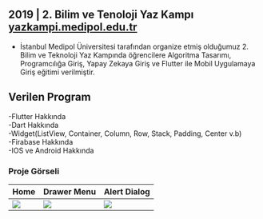 ## 2019 | 2. Bilim ve Tenoloji Yaz Kampı<br> [yazkampi.medipol.edu.tr](https://github.com/pandao/editor.md "Heading link")

- İstanbul Medipol Üniversitesi tarafından organize etmiş olduğumuz 2. Bilim ve Teknoloji Yaz Kampında öğrencilere Algoritma Tasarımı, Programcılığa Giriş, Yapay Zekaya Giriş ve Flutter ile Mobil Uygulamaya Giriş eğitimi verilmiştir.

## Verilen Program
-Flutter Hakkında<br>
-Dart Hakkında<br>
-Widget(ListView, Container, Column, Row, Stack, Padding, Center v.b)<br>
-Firabase Hakkında<br>
-IOS ve Android Hakkında<br>

### Proje Görseli
|  Home | Drawer Menu  |   Alert Dialog |
| ------------ | ------------ | ------------ |
|  ![](http://bit.ly/yazkampi5) |![](http://bit.ly/yazkampigorsel4)   |  ![](http://bit.ly/yazkampigorsel2) |